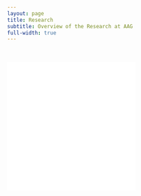 ```yaml
---
layout: page
title: Research
subtitle: Overview of the Research at AAG
full-width: true
---
```


&nbsp;
&nbsp;

<object data="/assets/Research_07062023_1.pdf" type="application/pdf" width="100%" height="850rem" data="/assets/Research_07062023_1.pdf#zoom=0&scrollbar=0&toolbar=0&navpanes=0" id="pdf_content" style="pointer-events: none;" align="middle">
    <embed src="/assets/Research_07062023_1.pdf#zoom=0&scrollbar=0&toolbar=0&navpanes=0" align="middle">
    </embed>
</object>

<object data="/assets/Research_07062023_2.pdf" type="application/pdf" width="100%" height="850rem" data="/assets/Research_07062023_2.pdf#zoom=0&scrollbar=0&toolbar=0&navpanes=0" id="pdf_content" style="pointer-events: none;" align="middle">
    <embed src="/assets/Research_07062023_2.pdf#zoom=0&scrollbar=0&toolbar=0&navpanes=0" align="middle">
    </embed>
</object>


